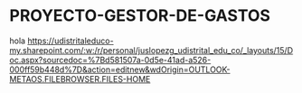 # PROYECTO-GESTOR-DE-GASTOS
hola
https://udistritaleduco-my.sharepoint.com/:w:/r/personal/juslopezg_udistrital_edu_co/_layouts/15/Doc.aspx?sourcedoc=%7Bd581507a-0d5e-41ad-a526-000ff59b448d%7D&action=editnew&wdOrigin=OUTLOOK-METAOS.FILEBROWSER.FILES-HOME
